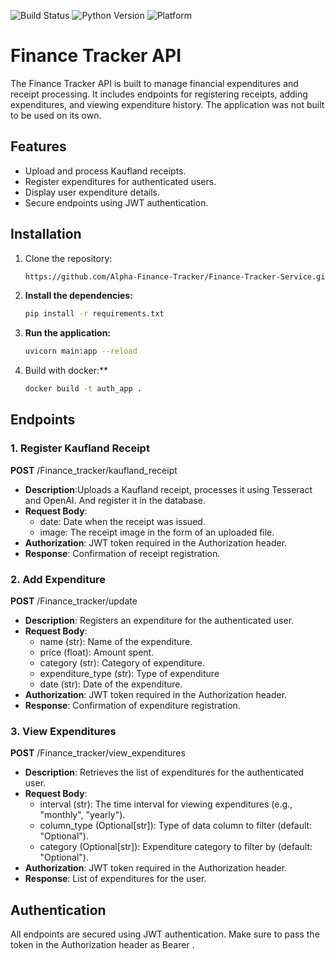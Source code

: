 ![Build Status](https://img.shields.io/github/actions/workflow/status/Alpha-Finance-Tracker/Finance-Tracker-Service/main.yml)
![Python Version](https://img.shields.io/badge/python-3.12%2B-blue)
![Platform](https://img.shields.io/badge/platform-windows-blue)

# Finance Tracker API

The Finance Tracker API is built to manage financial expenditures and receipt processing. It includes endpoints for registering receipts, adding expenditures, and viewing expenditure history. The application was not built to be used on its own.

## Features
- Upload and process Kaufland receipts.
- Register expenditures for authenticated users.
- Display user expenditure details.
- Secure endpoints using JWT authentication.

## Installation

1. Clone the repository:

   ```bash
   https://github.com/Alpha-Finance-Tracker/Finance-Tracker-Service.git

2. **Install the dependencies:**
   ```bash
   pip install -r requirements.txt

3. **Run the application:**
    ```bash
    uvicorn main:app --reload
4. Build with docker:**
   ```bash
   docker build -t auth_app .

## Endpoints

### 1. Register Kaufland Receipt
**POST** /Finance_tracker/kaufland_receipt

- **Description**:Uploads a Kaufland receipt, processes it using Tesseract and OpenAI. And register it in the database.
- **Request Body**:
  - date: Date when the receipt was issued.
  - image: The receipt image in the form of an uploaded file.
- **Authorization**: JWT token required in the Authorization header.
- **Response**: Confirmation of receipt registration.

### 2. Add Expenditure
**POST** /Finance_tracker/update

- **Description**: Registers an expenditure for the authenticated user.
- **Request Body**:
  - name (str): Name of the expenditure.
  - price (float): Amount spent.
  - category (str): Category of expenditure.
  - expenditure_type (str): Type of expenditure 
  - date (str): Date of the expenditure.
- **Authorization**: JWT token required in the Authorization header.
- **Response**: Confirmation of expenditure registration.

### 3. View Expenditures
**POST** /Finance_tracker/view_expenditures

- **Description**: Retrieves the list of expenditures for the authenticated user.
- **Request Body**:
  - interval (str): The time interval for viewing expenditures (e.g., "monthly", "yearly").
  - column_type (Optional[str]): Type of data column to filter (default: "Optional").
  - category (Optional[str]): Expenditure category to filter by (default: "Optional").
- **Authorization**: JWT token required in the Authorization header.
- **Response**: List of expenditures for the user.

## Authentication

All endpoints are secured using JWT authentication. Make sure to pass the token in the Authorization header as Bearer <token>.
